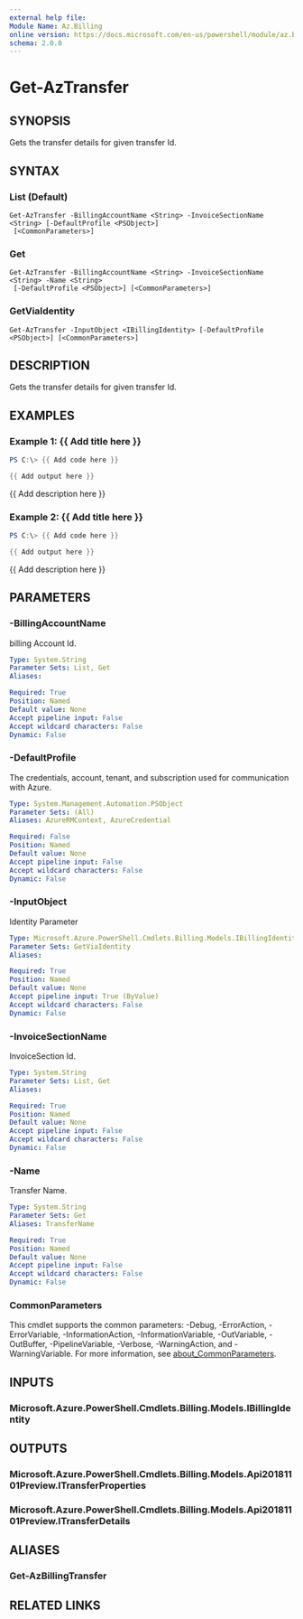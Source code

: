 ```yaml
---
external help file:
Module Name: Az.Billing
online version: https://docs.microsoft.com/en-us/powershell/module/az.billing/get-aztransfer
schema: 2.0.0
---
```


# Get-AzTransfer

## SYNOPSIS
Gets the transfer details for given transfer Id.

## SYNTAX

### List (Default)
```
Get-AzTransfer -BillingAccountName <String> -InvoiceSectionName <String> [-DefaultProfile <PSObject>]
 [<CommonParameters>]
```

### Get
```
Get-AzTransfer -BillingAccountName <String> -InvoiceSectionName <String> -Name <String>
 [-DefaultProfile <PSObject>] [<CommonParameters>]
```

### GetViaIdentity
```
Get-AzTransfer -InputObject <IBillingIdentity> [-DefaultProfile <PSObject>] [<CommonParameters>]
```

## DESCRIPTION
Gets the transfer details for given transfer Id.

## EXAMPLES

### Example 1: {{ Add title here }}
```powershell
PS C:\> {{ Add code here }}

{{ Add output here }}
```

{{ Add description here }}

### Example 2: {{ Add title here }}
```powershell
PS C:\> {{ Add code here }}

{{ Add output here }}
```

{{ Add description here }}

## PARAMETERS

### -BillingAccountName
billing Account Id.

```yaml
Type: System.String
Parameter Sets: List, Get
Aliases:

Required: True
Position: Named
Default value: None
Accept pipeline input: False
Accept wildcard characters: False
Dynamic: False
```

### -DefaultProfile
The credentials, account, tenant, and subscription used for communication with Azure.

```yaml
Type: System.Management.Automation.PSObject
Parameter Sets: (All)
Aliases: AzureRMContext, AzureCredential

Required: False
Position: Named
Default value: None
Accept pipeline input: False
Accept wildcard characters: False
Dynamic: False
```

### -InputObject
Identity Parameter

```yaml
Type: Microsoft.Azure.PowerShell.Cmdlets.Billing.Models.IBillingIdentity
Parameter Sets: GetViaIdentity
Aliases:

Required: True
Position: Named
Default value: None
Accept pipeline input: True (ByValue)
Accept wildcard characters: False
Dynamic: False
```

### -InvoiceSectionName
InvoiceSection Id.

```yaml
Type: System.String
Parameter Sets: List, Get
Aliases:

Required: True
Position: Named
Default value: None
Accept pipeline input: False
Accept wildcard characters: False
Dynamic: False
```

### -Name
Transfer Name.

```yaml
Type: System.String
Parameter Sets: Get
Aliases: TransferName

Required: True
Position: Named
Default value: None
Accept pipeline input: False
Accept wildcard characters: False
Dynamic: False
```

### CommonParameters
This cmdlet supports the common parameters: -Debug, -ErrorAction, -ErrorVariable, -InformationAction, -InformationVariable, -OutVariable, -OutBuffer, -PipelineVariable, -Verbose, -WarningAction, and -WarningVariable. For more information, see [about_CommonParameters](http://go.microsoft.com/fwlink/?LinkID=113216).

## INPUTS

### Microsoft.Azure.PowerShell.Cmdlets.Billing.Models.IBillingIdentity

## OUTPUTS

### Microsoft.Azure.PowerShell.Cmdlets.Billing.Models.Api20181101Preview.ITransferProperties

### Microsoft.Azure.PowerShell.Cmdlets.Billing.Models.Api20181101Preview.ITransferDetails

## ALIASES

### Get-AzBillingTransfer

## RELATED LINKS

